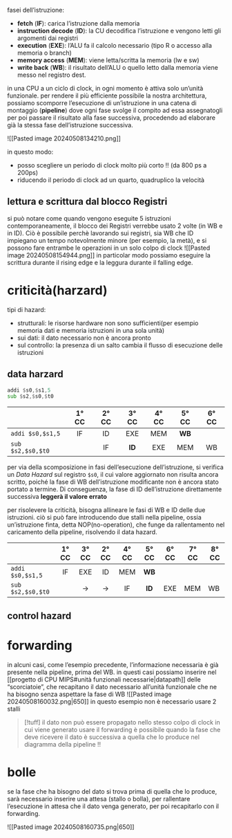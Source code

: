 fasei dell’istruzione:
- **fetch** (**IF**): carica l’istruzione dalla memoria
- **instruction decode** (**ID**): la CU decodifica l’istruzione e vengono letti gli argomenti dai registri
- **execution** (**EXE**): l’ALU fa il calcolo necessario (tipo R o accesso alla memoria o branch)
- **memory access** (**MEM**): viene letta/scritta la memoria (lw e sw)
- **write back** (**WB**): il risultato dell’ALU o quello letto dalla memoria viene messo nel registro dest.

in una CPU a un ciclo di clock, in ogni momento è attiva solo un’unità funzionale.
per rendere il più efficiente possibile la nostra architettura, possiamo scomporre l’esecuzione di un’istruzione in una catena di montaggio (**pipeline**) dove ogni fase svolge il compito ad essa assegnatogli per poi passare il risultato alla fase successiva, procedendo ad elaborare già la stessa fase dell’istruzione successiva.

![[Pasted image 20240508134210.png]]

in questo modo:
- posso scegliere un periodo di clock molto più corto !! (da 800 ps a 200ps)
- riducendo il periodo di clock ad un quarto, quadruplico la velocità
## lettura e scrittura dal blocco Registri
si può notare come quando vengono eseguite 5 istruzioni contemporaneamente, il blocco dei Registri verrebbe usato 2 volte (in WB e in ID). Ciò è possibile perchè lavorando sui registri, sia WB che ID impiegano un tempo notevolmente minore (per esempio, la metà), e si possono fare entrambe le operazioni in un solo colpo di clock
![[Pasted image 20240508154944.png]]
in particolar modo possiamo eseguire la scrittura durante il rising edge e la leggura durante il falling edge.

# criticità(harzard)
tipi di hazard:
- strutturali: le risorse hardware non sono sufficienti(per esempio memoria dati e memoria istruzioni in una sola unità)
- sui dati: il dato necessario non è ancora pronto
- sul controllo: la presenza di un salto cambia il flusso di esecuzione delle istruzioni
## data harzard 
```asm
addi $s0,$s1,5
sub $s2,$s0,$t0
```

|                   | 1° CC | 2° CC | 3° CC  | 4° CC | 5° CC  | 6° CC |
| :---------------- | :---: | :---: | :----: | :---: | :----: | :---: |
| `addi $s0,$s1,5`  |  IF   |  ID   |  EXE   |  MEM  | **WB** |       |
| `sub $s2,$s0,$t0` |       |  IF   | **ID** |  EXE  |  MEM   |  WB   |
per via della scomposizione in fasi dell’esecuzione dell’istruzione, si verifica un *Data Hazard* sul registro `$s0`, il cui valore aggiornato non risulta ancora scritto, poiché la fase di WB dell’istruzione modificante non è ancora stato portato a termine. Di conseguenza, la fase di ID dell’istruzione direttamente successiva **leggerà il valore errato**

per risolevere la criticità, bisogna allineare le fasi di WB e ID delle due istruzioni. ciò si può fare introducendo due stalli nella pipeline, ossia un’istruzione finta, detta NOP(no-operation), che funge da rallentamento nel caricamento della pipeline, risolvendo il data hazard.

|                   | 1° CC | 3° CC | 2° CC | 4° CC | 5° CC  | 6° CC | 7° CC | 8° CC |
| :---------------- | :---: | :---: | :---: | :---: | :----: | :---: | ----- | ----- |
| `addi $s0,$s1,5`  |  IF   |  EXE  |  ID   |  MEM  | **WB** |       |       |       |
| `sub $s2,$s0,$t0` |       |   →   |   →   |  IF   | **ID** |  EXE  | MEM   | WB    |
## control hazard






# forwarding
in alcuni casi, come l’esempio precedente, l’informazione necessaria è già presente nella pipeline, prima del WB.
in questi casi possiamo inserire nel [[progetto di CPU MIPS#unità funzionali necessarie|datapath]] delle “scorciatoie”, che recapitano il dato necessario all’unità funzionale che ne ha bisogno senza aspettare la fase di WB
![[Pasted image 20240508160032.png|650]]
in questo esempio non è necessario usare 2 stalli
>[!tuff] il dato non può essere propagato nello stesso colpo di clock in cui viene generato
>usare il forwarding è possibile quando la fase che deve ricevere il dato è successiva a quella che lo produce nel diagramma della pipeline !!
>

# bolle
se la fase che ha bisogno del dato si trova prima di quella che lo produce, sarà necessario inserire una attesa (stallo o bolla), per rallentare l’esecuzione in attesa che il dato venga generato, per poi recapitarlo con il forwarding.

![[Pasted image 20240508160735.png|650]]